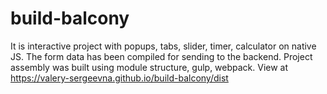 # build-balcony
It is interactive project with popups, tabs, slider, timer, calculator on native JS. The form data has been compiled for sending to the backend. Project assembly was built using module structure, gulp, webpack.
View at https://valery-sergeevna.github.io/build-balcony/dist

